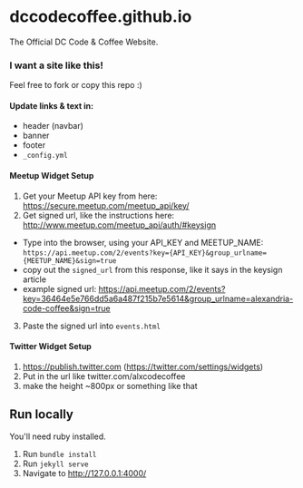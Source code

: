 # dccodecoffee.github.io
The Official DC Code &amp; Coffee Website.

### I want a site like this!
Feel free to fork or copy this repo :)

#### Update links & text in:
- header (navbar)
- banner
- footer
- `_config.yml`

#### Meetup Widget Setup
1. Get your Meetup API key from here: https://secure.meetup.com/meetup_api/key/
2. Get signed url, like the instructions here: http://www.meetup.com/meetup_api/auth/#keysign
  - Type into the browser, using your API_KEY and MEETUP_NAME: `https://api.meetup.com/2/events?key={API_KEY}&group_urlname={MEETUP_NAME}&sign=true`
  - copy out the `signed_url` from this response, like it says in the keysign article
  - example signed url: https://api.meetup.com/2/events?key=36464e5e766dd5a6a487f215b7e5614&group_urlname=alexandria-code-coffee&sign=true
3. Paste the signed url into `events.html`

#### Twitter Widget Setup
1. https://publish.twitter.com (https://twitter.com/settings/widgets)
2. Put in the url like twitter.com/alxcodecoffee
2. make the height ~800px or something like that

## Run locally

You'll need ruby installed.

1. Run `bundle install`
1. Run `jekyll serve`
1. Navigate to <http://127.0.0.1:4000/>
